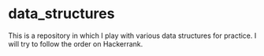# data_structures

This is a repository in which I play with various data structures for practice.
I will try to follow the order on Hackerrank.